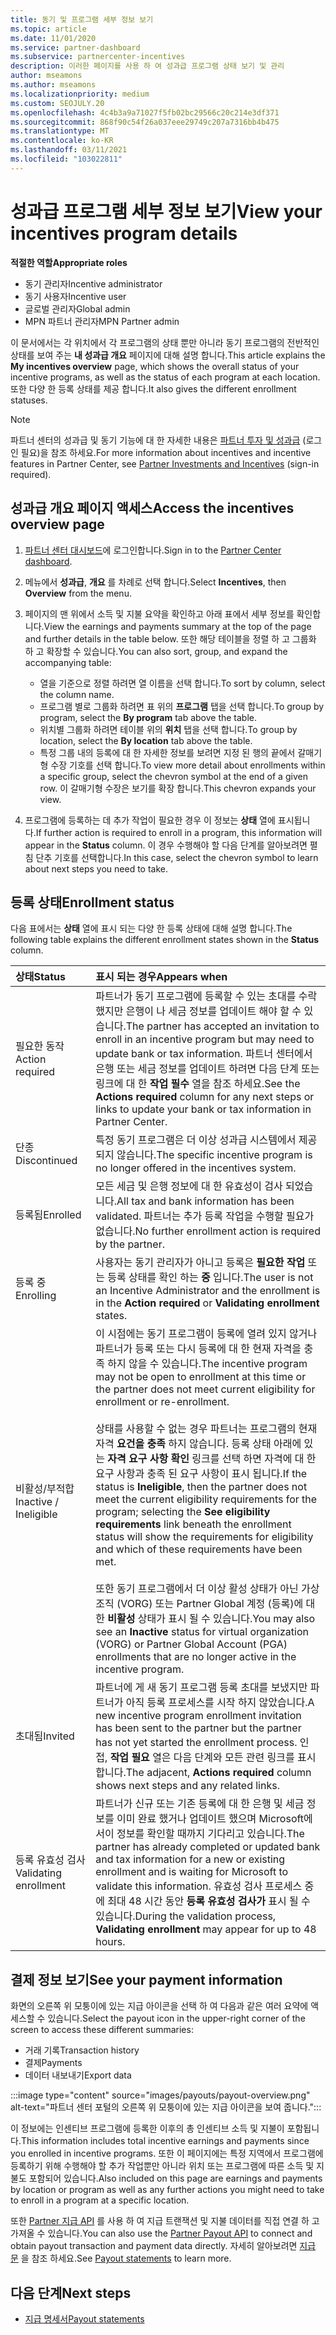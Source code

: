 ```yaml
---
title: 동기 및 프로그램 세부 정보 보기
ms.topic: article
ms.date: 11/01/2020
ms.service: partner-dashboard
ms.subservice: partnercenter-incentives
description: 이러한 페이지를 사용 하 여 성과급 프로그램 상태 보기 및 관리
author: mseamons
ms.author: mseamons
ms.localizationpriority: medium
ms.custom: SEOJULY.20
ms.openlocfilehash: 4c4b3a9a71027f5fb02bc29566c20c214e3df371
ms.sourcegitcommit: 868f90c54f26a037eee29749c207a7316bb4b475
ms.translationtype: MT
ms.contentlocale: ko-KR
ms.lasthandoff: 03/11/2021
ms.locfileid: "103022811"
---
```

# <a name="view-your-incentives-program-details"></a><span data-ttu-id="b2994-103">성과급 프로그램 세부 정보 보기</span><span class="sxs-lookup"><span data-stu-id="b2994-103">View your incentives program details</span></span>

<span data-ttu-id="b2994-104">**적절한 역할**</span><span class="sxs-lookup"><span data-stu-id="b2994-104">**Appropriate roles**</span></span>

- <span data-ttu-id="b2994-105">동기 관리자</span><span class="sxs-lookup"><span data-stu-id="b2994-105">Incentive administrator</span></span>
- <span data-ttu-id="b2994-106">동기 사용자</span><span class="sxs-lookup"><span data-stu-id="b2994-106">Incentive user</span></span>
- <span data-ttu-id="b2994-107">글로벌 관리자</span><span class="sxs-lookup"><span data-stu-id="b2994-107">Global admin</span></span>
- <span data-ttu-id="b2994-108">MPN 파트너 관리자</span><span class="sxs-lookup"><span data-stu-id="b2994-108">MPN Partner admin</span></span>

<span data-ttu-id="b2994-109">이 문서에서는 각 위치에서 각 프로그램의 상태 뿐만 아니라 동기 프로그램의 전반적인 상태를 보여 주는 **내 성과급 개요** 페이지에 대해 설명 합니다.</span><span class="sxs-lookup"><span data-stu-id="b2994-109">This article explains the **My incentives overview** page, which shows the overall status of your incentive programs, as well as the status of each program at each location.</span></span> <span data-ttu-id="b2994-110">또한 다양 한 등록 상태를 제공 합니다.</span><span class="sxs-lookup"><span data-stu-id="b2994-110">It also gives the different enrollment statuses.</span></span>

>[!NOTE]
><span data-ttu-id="b2994-111">파트너 센터의 성과급 및 동기 기능에 대 한 자세한 내용은 [파트너 투자 및 성과급](https://partner.microsoft.com/membership/partner-incentives) (로그인 필요)을 참조 하세요.</span><span class="sxs-lookup"><span data-stu-id="b2994-111">For more information about incentives and incentive features in Partner Center, see [Partner Investments and Incentives](https://partner.microsoft.com/membership/partner-incentives) (sign-in required).</span></span>

## <a name="access-the-incentives-overview-page"></a><span data-ttu-id="b2994-112">성과급 개요 페이지 액세스</span><span class="sxs-lookup"><span data-stu-id="b2994-112">Access the incentives overview page</span></span>

1. <span data-ttu-id="b2994-113">[파트너 센터 대시보드](https://partner.microsoft.com/dashboard)에 로그인합니다.</span><span class="sxs-lookup"><span data-stu-id="b2994-113">Sign in to the [Partner Center dashboard](https://partner.microsoft.com/dashboard).</span></span>
1. <span data-ttu-id="b2994-114">메뉴에서 **성과급**, **개요** 를 차례로 선택 합니다.</span><span class="sxs-lookup"><span data-stu-id="b2994-114">Select **Incentives**, then **Overview** from the menu.</span></span>
1. <span data-ttu-id="b2994-115">페이지의 맨 위에서 소득 및 지불 요약을 확인하고 아래 표에서 세부 정보를 확인합니다.</span><span class="sxs-lookup"><span data-stu-id="b2994-115">View the earnings and payments summary at the top of the page and further details in the table below.</span></span> <span data-ttu-id="b2994-116">또한 해당 테이블을 정렬 하 고 그룹화 하 고 확장할 수 있습니다.</span><span class="sxs-lookup"><span data-stu-id="b2994-116">You can also sort, group, and expand the accompanying table:</span></span>

   - <span data-ttu-id="b2994-117">열을 기준으로 정렬 하려면 열 이름을 선택 합니다.</span><span class="sxs-lookup"><span data-stu-id="b2994-117">To sort by column, select the column name.</span></span>
   - <span data-ttu-id="b2994-118">프로그램 별로 그룹화 하려면 표 위의 **프로그램** 탭을 선택 합니다.</span><span class="sxs-lookup"><span data-stu-id="b2994-118">To group by program, select the **By program** tab above the table.</span></span>
   - <span data-ttu-id="b2994-119">위치별 그룹화 하려면 테이블 위의 **위치** 탭을 선택 합니다.</span><span class="sxs-lookup"><span data-stu-id="b2994-119">To group by location, select the **By location** tab above the table.</span></span>
   - <span data-ttu-id="b2994-120">특정 그룹 내의 등록에 대 한 자세한 정보를 보려면 지정 된 행의 끝에서 갈매기형 수장 기호를 선택 합니다.</span><span class="sxs-lookup"><span data-stu-id="b2994-120">To view more detail about enrollments within a specific group, select the chevron symbol at the end of a given row.</span></span> <span data-ttu-id="b2994-121">이 갈매기형 수장은 보기를 확장 합니다.</span><span class="sxs-lookup"><span data-stu-id="b2994-121">This chevron expands your view.</span></span>
1. <span data-ttu-id="b2994-122">프로그램에 등록하는 데 추가 작업이 필요한 경우 이 정보는 **상태** 열에 표시됩니다.</span><span class="sxs-lookup"><span data-stu-id="b2994-122">If further action is required to enroll in a program, this information will appear in the **Status** column.</span></span> <span data-ttu-id="b2994-123">이 경우 수행해야 할 다음 단계를 알아보려면 펼침 단추 기호를 선택합니다.</span><span class="sxs-lookup"><span data-stu-id="b2994-123">In this case, select the chevron symbol to learn about next steps you need to take.</span></span>

## <a name="enrollment-status"></a><span data-ttu-id="b2994-124">등록 상태</span><span class="sxs-lookup"><span data-stu-id="b2994-124">Enrollment status</span></span>

<span data-ttu-id="b2994-125">다음 표에서는 **상태** 열에 표시 되는 다양 한 등록 상태에 대해 설명 합니다.</span><span class="sxs-lookup"><span data-stu-id="b2994-125">The following table explains the different enrollment states shown in the **Status** column.</span></span>

| <span data-ttu-id="b2994-126">**상태**</span><span class="sxs-lookup"><span data-stu-id="b2994-126">**Status**</span></span>         | <span data-ttu-id="b2994-127">**표시 되는 경우**</span><span class="sxs-lookup"><span data-stu-id="b2994-127">**Appears when**</span></span> |
|:------------------------------------|:------------------|
| <span data-ttu-id="b2994-128">필요한 동작</span><span class="sxs-lookup"><span data-stu-id="b2994-128">Action required</span></span>  | <span data-ttu-id="b2994-129">파트너가 동기 프로그램에 등록할 수 있는 초대를 수락 했지만 은행이 나 세금 정보를 업데이트 해야 할 수 있습니다.</span><span class="sxs-lookup"><span data-stu-id="b2994-129">The partner has accepted an invitation to enroll in an incentive program but may need to update bank or tax information.</span></span> <span data-ttu-id="b2994-130">파트너 센터에서 은행 또는 세금 정보를 업데이트 하려면 다음 단계 또는 링크에 대 한 **작업 필수** 열을 참조 하세요.</span><span class="sxs-lookup"><span data-stu-id="b2994-130">See the **Actions required** column for any next steps or links to update your bank or tax information in Partner Center.</span></span> |
| <span data-ttu-id="b2994-131">단종</span><span class="sxs-lookup"><span data-stu-id="b2994-131">Discontinued</span></span>  | <span data-ttu-id="b2994-132">특정 동기 프로그램은 더 이상 성과급 시스템에서 제공 되지 않습니다.</span><span class="sxs-lookup"><span data-stu-id="b2994-132">The specific incentive program is no longer offered in the incentives system.</span></span> |
| <span data-ttu-id="b2994-133">등록됨</span><span class="sxs-lookup"><span data-stu-id="b2994-133">Enrolled</span></span>  | <span data-ttu-id="b2994-134">모든 세금 및 은행 정보에 대 한 유효성이 검사 되었습니다.</span><span class="sxs-lookup"><span data-stu-id="b2994-134">All tax and bank information has been validated.</span></span> <span data-ttu-id="b2994-135">파트너는 추가 등록 작업을 수행할 필요가 없습니다.</span><span class="sxs-lookup"><span data-stu-id="b2994-135">No further enrollment action is required by the partner.</span></span> |
| <span data-ttu-id="b2994-136">등록 중</span><span class="sxs-lookup"><span data-stu-id="b2994-136">Enrolling</span></span>  | <span data-ttu-id="b2994-137">사용자는 동기 관리자가 아니고 등록은 **필요한 작업** 또는 등록 상태를 확인 하는 **중** 입니다.</span><span class="sxs-lookup"><span data-stu-id="b2994-137">The user is not an Incentive Administrator and the enrollment is in the **Action required** or **Validating enrollment** states.</span></span>|
| <span data-ttu-id="b2994-138">비활성/부적합</span><span class="sxs-lookup"><span data-stu-id="b2994-138">Inactive / Ineligible</span></span> | <span data-ttu-id="b2994-139">이 시점에는 동기 프로그램이 등록에 열려 있지 않거나 파트너가 등록 또는 다시 등록에 대 한 현재 자격을 충족 하지 않을 수 있습니다.</span><span class="sxs-lookup"><span data-stu-id="b2994-139">The incentive program may not be open to enrollment at this time or the partner does not meet current eligibility for enrollment or re-enrollment.</span></span> <br><br> <span data-ttu-id="b2994-140">상태를 사용할 수 없는 경우 파트너는 프로그램의 현재 자격 **요건을 충족** 하지 않습니다. 등록 상태 아래에 있는 **자격 요구 사항 확인** 링크를 선택 하면 자격에 대 한 요구 사항과 충족 된 요구 사항이 표시 됩니다.</span><span class="sxs-lookup"><span data-stu-id="b2994-140">If the status is **Ineligible**, then the partner does not meet the current eligibility requirements for the program; selecting the **See eligibility requirements** link beneath the enrollment status will show the requirements for eligibility and which of these requirements have been met.</span></span> <br><br> <span data-ttu-id="b2994-141">또한 동기 프로그램에서 더 이상 활성 상태가 아닌 가상 조직 (VORG) 또는 Partner Global 계정 (등록)에 대 한 **비활성** 상태가 표시 될 수 있습니다.</span><span class="sxs-lookup"><span data-stu-id="b2994-141">You may also see an **Inactive** status for virtual organization (VORG) or Partner Global Account (PGA) enrollments that are no longer active in the incentive program.</span></span>  |
| <span data-ttu-id="b2994-142">초대됨</span><span class="sxs-lookup"><span data-stu-id="b2994-142">Invited</span></span>  | <span data-ttu-id="b2994-143">파트너에 게 새 동기 프로그램 등록 초대를 보냈지만 파트너가 아직 등록 프로세스를 시작 하지 않았습니다.</span><span class="sxs-lookup"><span data-stu-id="b2994-143">A new incentive program enrollment invitation has been sent to the partner but the partner has not yet started the enrollment process.</span></span> <span data-ttu-id="b2994-144">인접, **작업 필요** 열은 다음 단계와 모든 관련 링크를 표시 합니다.</span><span class="sxs-lookup"><span data-stu-id="b2994-144">The adjacent, **Actions required** column shows next steps and any related links.</span></span>  |
| <span data-ttu-id="b2994-145">등록 유효성 검사</span><span class="sxs-lookup"><span data-stu-id="b2994-145">Validating enrollment</span></span>  | <span data-ttu-id="b2994-146">파트너가 신규 또는 기존 등록에 대 한 은행 및 세금 정보를 이미 완료 했거나 업데이트 했으며 Microsoft에서이 정보를 확인할 때까지 기다리고 있습니다.</span><span class="sxs-lookup"><span data-stu-id="b2994-146">The partner has already completed or updated bank and tax information for a new or existing enrollment and is waiting for Microsoft to validate this information.</span></span> <span data-ttu-id="b2994-147">유효성 검사 프로세스 중에 최대 48 시간 동안 **등록 유효성 검사가** 표시 될 수 있습니다.</span><span class="sxs-lookup"><span data-stu-id="b2994-147">During the validation process, **Validating enrollment** may appear for up to 48 hours.</span></span>  |

## <a name="see-your-payment-information"></a><span data-ttu-id="b2994-148">결제 정보 보기</span><span class="sxs-lookup"><span data-stu-id="b2994-148">See your payment information</span></span>

<span data-ttu-id="b2994-149">화면의 오른쪽 위 모퉁이에 있는 지급 아이콘을 선택 하 여 다음과 같은 여러 요약에 액세스할 수 있습니다.</span><span class="sxs-lookup"><span data-stu-id="b2994-149">Select the payout icon in the upper-right corner of the screen to access these different summaries:</span></span>

- <span data-ttu-id="b2994-150">거래 기록</span><span class="sxs-lookup"><span data-stu-id="b2994-150">Transaction history</span></span>
- <span data-ttu-id="b2994-151">결제</span><span class="sxs-lookup"><span data-stu-id="b2994-151">Payments</span></span>
- <span data-ttu-id="b2994-152">데이터 내보내기</span><span class="sxs-lookup"><span data-stu-id="b2994-152">Export data</span></span>

:::image type="content" source="images/payouts/payout-overview.png" alt-text="파트너 센터 포털의 오른쪽 위 모퉁이에 있는 지급 아이콘을 보여 줍니다.":::

<span data-ttu-id="b2994-154">이 정보에는 인센티브 프로그램에 등록한 이후의 총 인센티브 소득 및 지불이 포함됩니다.</span><span class="sxs-lookup"><span data-stu-id="b2994-154">This information includes total incentive earnings and payments since you enrolled in incentive programs.</span></span> <span data-ttu-id="b2994-155">또한 이 페이지에는 특정 지역에서 프로그램에 등록하기 위해 수행해야 할 추가 작업뿐만 아니라 위치 또는 프로그램에 따른 소득 및 지불도 포함되어 있습니다.</span><span class="sxs-lookup"><span data-stu-id="b2994-155">Also included on this page are earnings and payments by location or program as well as any further actions you might need to take to enroll in a program at a specific location.</span></span> 

<span data-ttu-id="b2994-156">또한 [Partner 지급 API](https://apidocs.microsoft.com/services/partnerpayouts) 를 사용 하 여 지급 트랜잭션 및 지불 데이터를 직접 연결 하 고 가져올 수 있습니다.</span><span class="sxs-lookup"><span data-stu-id="b2994-156">You can also use the [Partner Payout API](https://apidocs.microsoft.com/services/partnerpayouts) to connect and obtain payout transaction and payment data directly.</span></span> <span data-ttu-id="b2994-157">자세히 알아보려면 [지급 문](payout-statement.md) 을 참조 하세요.</span><span class="sxs-lookup"><span data-stu-id="b2994-157">See [Payout statements](payout-statement.md) to learn more.</span></span>

## <a name="next-steps"></a><span data-ttu-id="b2994-158">다음 단계</span><span class="sxs-lookup"><span data-stu-id="b2994-158">Next steps</span></span>

- [<span data-ttu-id="b2994-159">지급 명세서</span><span class="sxs-lookup"><span data-stu-id="b2994-159">Payout statements</span></span>](payout-statement.md)
